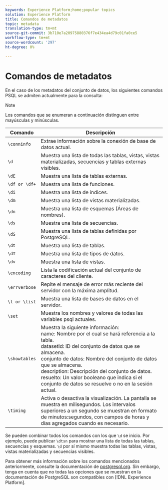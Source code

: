 ```yaml
---
keywords: Experience Platform;home;popular topics
solution: Experience Platform
title: Comandos de metadatos
topic: metadata
translation-type: tm+mt
source-git-commit: 3b710e7a20975880376f7e434ea4d79c01fa0ce5
workflow-type: tm+mt
source-wordcount: '297'
ht-degree: 0%

---
```



# Comandos de metadatos

En el caso de los metadatos del conjunto de datos, los siguientes comandos PSQL se admiten actualmente para la consulta:

>[!NOTE]
>
>Los comandos que se enumeran a continuación distinguen entre mayúsculas y minúsculas.

| Comando | Descripción |
|------- | ------------|
| `\conninfo` | Extrae información sobre la conexión de base de datos actual. |
| `\d` | Muestra una lista de todas las tablas, vistas, vistas materializadas, secuencias y tablas externas visibles. |
| `\dE` | Muestra una lista de tablas externas. |
| `\df or \df+` | Muestra una lista de funciones. |
| `\di` | Muestra una lista de índices. |
| `\dm` | Muestra una lista de vistas materializadas. |
| `\dn` | Muestra una lista de esquemas (Áreas de nombres). |
| `\ds` | Muestra una lista de secuencias. |
| `\dS` | Muestra una lista de tablas definidas por PostgreSQL. |
| `\dt` | Muestra una lista de tablas. |
| `\dT` | Muestra una lista de tipos de datos. |
| `\dv` | Muestra una lista de vistas. |
| `\encoding` | Lista la codificación actual del conjunto de caracteres del cliente. |
| `\errverbose` | Repite el mensaje de error más reciente del servidor con la máxima amplitud. |
| `\l or \list` | Muestra una lista de bases de datos en el servidor. |
| `\set` | Muestra los nombres y valores de todas las variables psql actuales. |
| `\showtables` | Muestra la siguiente información: <br>name: Nombre por el cual se hará referencia a la tabla.<br>datasetId: ID del conjunto de datos que se almacena.<br>conjunto de datos: Nombre del conjunto de datos que se almacena.<br>description: Descripción del conjunto de datos.<br>resuelto: Un valor booleano que indica si el conjunto de datos se resuelve o no en la sesión actual. |
| `\timing` | Activa o desactiva la visualización. La pantalla se muestra en milisegundos. Los intervalos superiores a un segundo se muestran en formato de minutos:segundos, con campos de horas y días agregados cuando es necesario. |

Se pueden combinar todos los comandos con los que `\d` se inicio. Por ejemplo, puede publicar `\dtsn` para mostrar una lista de todas las tablas, secuencias y esquemas. `\d` por sí mismo muestra todas las tablas, vistas, vistas materializadas y secuencias visibles.

Para obtener más información sobre los comandos mencionados anteriormente, consulte la documentación de [postgresql.org](https://www.postgresql.org/docs/10/app-psql.html). Sin embargo, tenga en cuenta que no todas las opciones que se muestran en la documentación de PostgreSQL son compatibles con [!DNL Experience Platform].

